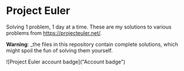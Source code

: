 Project Euler
===
Solving 1 problem, 1 day at a time.
These are my solutions to various problems from https://projecteuler.net/. 

**Warning**: _the files in this repository contain complete solutions, which might spoil the fun of solving them yourself.

![Project Euler account badge]("Account badge")
